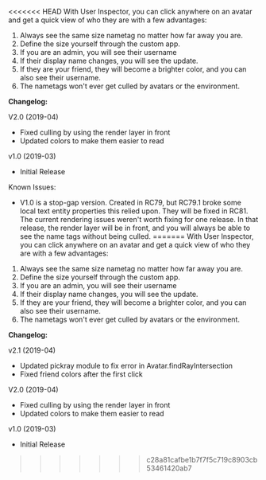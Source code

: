 <<<<<<< HEAD
With User Inspector, you can click anywhere on an avatar and get a quick view of who they are with a few advantages:

1. Always see the same size nametag no matter how far away you are.
2. Define the size yourself through the custom app.
3. If you are an admin, you will see their username
4. If their display name changes, you will see the update.
5. If they are your friend, they will become a brighter color, and you can also see their username. 
6. The nametags won't ever get culled by avatars or the environment.

**Changelog:**

V2.0 (2019-04)
- Fixed culling by using the render layer in front
- Updated colors to make them easier to read

v1.0 (2019-03)

- Initial Release

Known Issues:
- V1.0 is a stop-gap version.  Created in RC79, but RC79.1 broke some local text entity properties this relied upon. They will be fixed in RC81.  The current rendering issues weren't worth fixing for one release.  In that release, the render layer will be in front, and you will always be able to see the name tags without being culled. 
=======
With User Inspector, you can click anywhere on an avatar and get a quick view of who they are with a few advantages:

1. Always see the same size nametag no matter how far away you are.
2. Define the size yourself through the custom app.
3. If you are an admin, you will see their username
4. If their display name changes, you will see the update.
5. If they are your friend, they will become a brighter color, and you can also see their username. 
6. The nametags won't ever get culled by avatars or the environment.

**Changelog:**

v2.1 (2019-04)
- Updated pickray module to fix error in Avatar.findRayIntersection
- Fixed friend colors after the first click

V2.0 (2019-04)
- Fixed culling by using the render layer in front
- Updated colors to make them easier to read

v1.0 (2019-03)

- Initial Release
>>>>>>> c28a81cafbe1b7f7f5c719c8903cb53461420ab7
